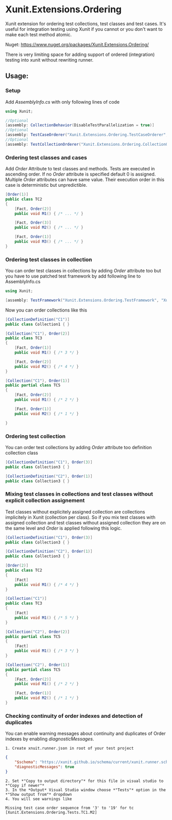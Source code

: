# Xunit.Extensions.Ordering
Xunit extension for ordering test collections, test classes and test cases. It's useful for integration testing using Xunit if you cannot or you don't want to make each test method atomic.

Nuget: https://www.nuget.org/packages/Xunit.Extensions.Ordering/

There is very limiting space for adding support of ordered (integration) testing into xunit without rewriting runner. 

## Usage:

### Setup  

Add *AssemblyInfo.cs* with only following lines of code

```c#
using Xunit;

//Optional
[assembly: CollectionBehavior(DisableTestParallelization = true)]
//Optional
[assembly: TestCaseOrderer("Xunit.Extensions.Ordering.TestCaseOrderer", "Xunit.Extensions.Ordering")]
//Optional
[assembly: TestCollectionOrderer("Xunit.Extensions.Ordering.CollectionOrderer", "Xunit.Extensions.Ordering")]
```

### Ordering test classes and cases

Add *Order* Attribute to test classes and methods. Tests are executed in ascending order. If no *Order* attribute is specified default 0 is assigned. Multiple *Order* attributes can have same value. Their execution order in this case is deterministic but unpredictible.

```c#
[Order(1)]
public class TC2
{
	[Fact, Order(2)]
	public void M1() { /* ... */ }

	[Fact, Order(3)]
	public void M2() { /* ... */ }

	[Fact, Order(1)]
	public void M3() { /* ... */ }
}
```

### Ordering test classes in collection  

You can order test classes in collections by adding *Order* attribute too but you have to use patched test framework by add following line to AssemblyInfo.cs

```c#
using Xunit;

[assembly: TestFramework("Xunit.Extensions.Ordering.TestFramework", "Xunit.Extensions.Ordering")]
```

Now you can order collections like this

```c#
[CollectionDefinition("C1")]
public class Collection1 { }
```
```c#
[Collection("C1"), Order(2)]
public class TC3
{
	[Fact, Order(1)]
	public void M1() { /* 3 */ }

	[Fact, Order(2)]
	public void M2() { /* 4 */ }
}
```
```c#
[Collection("C1"), Order(1)]
public partial class TC5
{
	[Fact, Order(2)]
	public void M1() { /* 2 */ }

	[Fact, Order(1)]
	public void M2() { /* 1 */ }

}
```

### Ordering test collection  

You can order test collections by adding *Order* attribute too definition collection class

```c#
[CollectionDefinition("C1"), Order(3)]
public class Collection3 { }
```
 ```c#
[CollectionDefinition("C2"), Order(1)]
public class Collection3 { }
```

### Mixing test classes in collections and test classes without explicit collection assignement

Test classes without explicitely assigned collection are collections implicitely in Xunit (collection per class). So if you mix test classes with assigned collection and test classes without assigned collection they are on the same level and *Order* is applied following this logic.  

```c#
[CollectionDefinition("C1"), Order(3)]
public class Collection3 { }
```
 ```c#
[CollectionDefinition("C2"), Order(1)]
public class Collection3 { }
```
```c#
[Order(2)]
public class TC2
{
	[Fact]
	public void M1() { /* 4 */ }
}
```
```c#
[Collection("C1")]
public class TC3
{
	[Fact]
	public void M1() { /* 5 */ }
}
```
```c#
[Collection("C2"), Order(2)]
public partial class TC5
{
	[Fact]
	public void M1() { /* 3 */ }
}
```
```c#
[Collection("C2"), Order(1)]
public partial class TC5
{
	[Fact, Order(2)]
	public void M1() { /* 2 */ }

	[Fact, Order(1)]
	public void M2() { /* 1 */ }
}
```

### Checking continuity of order indexes and detection of duplicates

You can enable warning messages about continuity and duplicates of Order indexes by enabling *diagnosticMessages*.
 
	1. Create xnuit.runner.json in root of your test project 
	
```json
{
	"$schema": "https://xunit.github.io/schema/current/xunit.runner.schema.json",
	"diagnosticMessages": true
}
```
	
	2. Set *"Copy to output directory"* for this file in visual studio to *"Copy if newer"*
	3. In the *Output* Visual Studio window choose *"Tests"* option in the *"Show output from"* dropdown
	4. You will see warnings like 
	
```console
Missing test case order sequence from '3' to '19' for tc [Xunit.Extensions.Ordering.Tests.TC1.M2]
 ```

